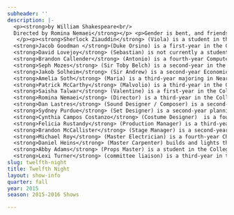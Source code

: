 ```yaml
---
subheader: ''
description: |-
  <p><strong>by William Shakespeare<br/>
  Directed by Romina Nemaei</strong></p> <p>Gender is bent, and friendship found in Shakespeare’s <em>Twelfth Night</em>, presented by the Dean’s Men, directed by <strong>Romina Nemaei</strong>, a comic tale of love and confusion set in The Nineties— when sucking on a pacifier in homeroom was chic, the Spice Girls were hot, and belly button piercings were unironic.</p><p dir="ltr">
   </p><p><strong>Sherlock Ziauddin</strong> (Viola) is a student in the College.</p><p><strong>Elisabeth Del Toro</strong> (Olivia) is a fourth-year TAPS major. She has acted (<em>SubURBia</em>, <em>This Is How It Goes, Closer, Cabaret, Godspell, Grey Gardens, House of Yes, Drowsy Chaperone, ALICES</em>), stagehand-ed (<em>Henry VI</em>), assistant sound designed (<em>Glass Menagerie</em>), and .gif designed (<em>Hamlion</em>) for UT, and directed a Commedia dell’Arte musical (<em>Cherry Poppins</em>). Elisabeth is also a curator of the Theater[24] Festival and Chair of the University Theater Committee.</p><p dir="ltr">
  <strong>Jacob Goodman </strong>(Duke Orsino) is a first-year in the College majoring in Comparative Human Development and Visual Arts. This is his first UT show.</p><p><strong>Laurie Beckoff</strong> (Fool/Dance Captain) is a fourth-year English major and returning Dean's Man. Her previous UT credits include <em>Macbeth</em> (First Witch), <em>Cabaret</em> (Helga), <em>As You Like It</em> (Phebe), <em>The Drowsy Chaperone</em> (Choreographer), and workshops. She recently returned from studying abroad at Oxford University, where she appeared in <em>A Midsummer Night's Dream</em> (Puck) and an original work titled <em>Never Mind Where Your Daughter Lies</em> (Laurel). Her summer internship at The Second City included the opportunity to perform in an understudy run of <em>#DateMe</em>. She is also choreographing UT's tenth week production of <em>Urinetown</em>.</p><p dir="ltr">
  <strong>David Lovejoy</strong> (Sebastian) is not currently a student at the university, nor, then, does he have a major (but once a Dean’s man always a Dean’s man, am I right?). Previous acting credits include <em>Richard II</em> (King Richard), <em>Endgame</em> (Hamm), and <em>Midsummer</em> (Puck); he has also directed an independent production of <em>The Tempest</em>. David is currently a member of the Black Box 2015 Summer ACADEMY ensemble.</p><p dir="ltr">
  <strong>Brandon Callender</strong> (Antonio) is a fourth-year Computer Science Major in the College. Some of his previous UT/Dean's Men credits include <em>Love's Labour's Lost </em>(Berowne), <em>Henry V </em>(Chorus), <em>Hedda Gabler </em>(Brack), and <em>Hotel Nepenthe</em> (Actor 4/Ensemble). Brandon also currently serves on University Theater's Committee.</p> <p dir="ltr">
  <strong>Seph Mozes</strong> (Sir Toby Belch) is a second-year in the College.  Last year, he played Aumerle in the Dean's Men production of <em>Richard II</em>, as well as co-directed an independent production of <em>The Tempest</em> with David Lovejoy.  Seph looks forward to future shows with the Dean's Men and UT!</p><p dir="ltr">
  <strong>Jakob Solheim</strong> (Sir Andrew) is a second-year Economics and Public Policy major. He is delighted to be returning to the Dean's Men, having previously appeared in <em>Love's Labour's Lost</em> (Anthony Dull, Mercade). Other credits include UT's <em>Amadeus</em> (Majordomo, Cook, Priest) and CES's <em>Life of Galileo </em>(Galileo).</p> <p dir="ltr">
  <strong>Amelia Soth</strong> (Maria) is a third-year majoring in Near Eastern Languages and Civilizations. She has previously portrayed Rosalind in last quarter's production of <em>Love's Labour's Lost</em>.</p><p dir="ltr">
  <strong>Patrick McCarthy</strong> (Malvolio) is a third-year in the College majoring in English and Linguistics. He has previously appeared as Ken in <em>Rumors</em>.</p> <p dir="ltr">
  <strong>Saisha Talwar</strong> (Valentine) is a first-year in the College and is a perspective Global Studies major. She is very excited to be starting off her UChicago experience by joining UT!</p><p><strong>Eleanor Clifford</strong> (Barkeep) is a fourth-year in the College majoring in History, Philosophy, and Social Studies of Science and Medicine. Previous acting credits include Love's Labour's Lost (Maria), Hedda Gabler (Hedda), Henry VI (Rutland), and <em>The Real Thing</em> (Annie). She has directed two shows with UT, <em>Fifth Planet</em> and <em>First Love</em>. She is exceedingly proud to be the senior-most Dean's Man in the cast, and serves as Curatorial Coordinator on TAPS Student Staff.</p><p> </p><p> </p><p dir="ltr">
  <strong>Romina Nemaei</strong> (Director) is a third-year in the College majoring in Political Science and TAPS. Past UT show credits include <em>This Is How It Goes</em> (Deck Chief), <em>Fifth Planet</em> (Stage Manager), and <em>Macbeth</em> (Assistant Stage Manager). She sincerely hopes you enjoy the disco ball as much as she does.</p> <p dir="ltr">
  <strong>Dan Lastres</strong> (Sound Designer / Composer) is a second-year Music and English major. This is his third Dean's Men show including <em>Love's Labor's Lost </em>and <em>Richard II</em>, and he is a performing member of Occam's Razor.</p><p dir="ltr">
  <strong>Sydney Purdue</strong> (Set Designer) is a second-year planning to major in Computational and Applied Math and minor in Molecular Engineering. Previously with UT, she has worked on <em>Macbeth </em>as Assistant Scenic Designer and stagehand, <em>Amadeus </em>as Assistant Stage Manager, <em>This Is How It Goes</em> as Assistant Scenic Designer, <em>Rumors </em>as Assistant Stage Manager, and a Weekend of Workshops production of Candles as Stage Manager.</p><p dir="ltr">
  <strong>Cynthia Campos Costanzo</strong> (Costume Designer)  is a fourth-year in the College studying TAPS and Biology. She has assisted with costumes for <em>Much Ado About Nothing </em>(Spring '14) and Henry V (Fall '14) and assisted with sound for <em>Cowboy Mouth</em> (Winter '15). She was a puppeteer for Myra Su's BA project (Spring '13) and has also designed puppets for CES's <em>Iron Bridal Feast</em> (Spring '14) and <em>Galileo</em> (Fall '14). In addition, she has written for <em>New Work Week</em> (Breckinridge, Spring '13) and participated in Theater 24 (Winter '13, Fall '15).</p><p dir="ltr">
  <strong>Felicia Rustandy</strong> (Production Manager) is a third-year in the College majoring in Biological Sciences. <em>Twelfth Night</em> is her third UT show and first Dean's Men show. Previously, she has been part of the production management team for <em>Amadeus </em>and <em>Rumors</em>.</p><p dir="ltr">
  <strong>Brandon McCallister</strong> (Stage Manager) is a second-year in the College majoring in Biology. Previous credits include <em>Henry V </em>and <em>Richard II</em> (Assistant Stage Manager) and <em>Love's Labour's Lost</em> (Assistant Director). He is excited to be back and looks forward to working on future productions.</p><p dir="ltr">
  <strong>Michael Roy</strong> (Master Electrician) is a fourth-year Chemistry major. He has been a part of Team Lights on several past UT productions and is thrilled to add<em> Twelfth Night </em>to his list.</p><p dir="ltr">
  <strong>Daniel Heins</strong> (Master Carpenter) builds and lights things, and particularly enjoys doing so with the Dean's Men.</p><p><strong>Adam Johnson</strong> (Dramaturg) is a third-year in the College. Selected credits include <em>Urinetown </em>(Mr. Cladwell), <em>The Effect of Gamma-Rays on Man-in-the-Moon Marigolds</em> (Director), <em>Macbeth </em>(Dramaturg), <em>Talk to Me... </em>(Director), and <em>Grey Gardens (</em>Major Bouvier).</p><p dir="ltr">
  <strong>Abby Adams</strong> (Props Master) is a student in the College.</p><p><strong>Laura Bevington</strong> (Assistant Director) is a student in the College.</p><p><strong>Christina Cano</strong> (Assistant Production Manager) is a first-year in the College majoring in History and Political Science. This is her first involvement with UT. Christina is a new member of Dean’s Men.</p><p><strong>Michelle Noyes</strong> (ASM) is a first-year in the College majoring in Biochemistry. This is her first show.</p><p><strong>Elijah Wolter</strong> (Assistant Composer) is a second-year in the College majoring in Anthropology and minoring in Music and Slavic Languages &amp; Literatures. Elijah is a member of The Occam's Razor Improv-Comedy Troupe.</p><p><strong>Vivian Zhang</strong> (Assistant Sound Designer) is a second-year Economics major. In addition to Twelfth Night she has also worked on Weekend of Workshops (SM), <em>Love's Labour's Lost</em> (ASM), and <em>Closer </em>(Assistant Set Designer).</p><p><strong>Alexander Lecocq</strong> (Assistant Lighting Designer) is a third-year in the College, majoring in History. <em>Twelfth Night </em>is vis first experience with theater in almost a decade.</p><p><strong>Margot Carlson</strong> (Assistant Set Designer) is a first-year student planning to major in Psych and GNSE. This is her first UT show and she is so excited to be a Dean's Man!</p><p><strong>Coriander Mayer</strong> (Assistant Set Designer) is thrilled to bedeck the FXK in yards and yards of shiny pretty things. This is her first time working on set design, though she's directed, lighting design'd, acted, and electrician'd previously. Cori is a second-year TAPS and English major in the College.</p><p><strong>Radhika Kaicker</strong> (Assistant Costume Designer) is a student in the College.</p> <p><strong>Beth Elingboe</strong> (Assistant Props Master) is a student in the College.</p><p><strong>Clair Fuller</strong> (Assistant Props) is a fourth-year in the the College majoring in Gender &amp; Sexuality Studies and English. While she has previously performed in many shows with UT, The Dean's Men, and other student organizations, this is her first experience in technical theater, borne out of a desperate desire to justify her initially accidental inclusion on the <em>Twelfth Night </em>staff listhost.</p><p dir="ltr">
  <strong>Lexi Turner</strong> (committee liaison) is a third-year in the College studying Theater and Performance Studies and Classics. She has acted in multiple UT and Dean's Men Productions (including <em>Hedda Gabler, Richard II, and Rumors</em>), and directed her original piece <em>Woman on Trial </em>for the Fall 2015 Weekend of Workshops. She is also a ensemble and board member of UChicago Commedia.</p> <p><strong>Jon Sorce</strong> (Dean’s Men Board Liason) is a student in the College.</p><p> </p><p> </p><p> </p>
slug: twelfth-night
title: Twelfth Night
layout: show-info
quarter: fall
year: 2015
season: 2015-2016 Shows

---
```


